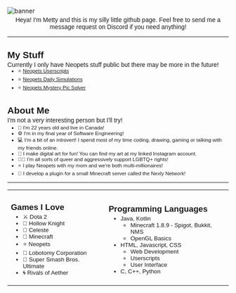 ![banner](https://i.imgur.com/InrdeNX.png)

<span style="font-family: 'Comic Sans MS', 'Comic Sans', Arial">

<p style="text-align:center;margin-top:-10px;">Heya! I'm Metty and this is my silly little github page. Feel free to send me a message request on Discord if you need anything!</p>

____

## My Stuff
<p style="margin-top:-16px;">Currently I only have Neopets stuff public but there may be more in the future!

<p style="margin-top:-16px;">
<small>

* ⭐ [Neopets Userscripts](https://github.com/Mettymagic/np-userscripts)
* ⭐ [Neopets Daily Simulations](https://github.com/Mettymagic/np-daily-sim)
* ⭐ [Neopets Mystery Pic Solver](https://github.com/Mettymagic/np-mystery-pic)
</small>
</p>
</p>

## About Me
<p style="margin-top:-16px;">I'm not a very interesting person but I'll try!

<p style="margin-top:-12px;">
<small>

* 💜 I'm 22 years old and live in Canada!
* ⚙️ I'm in my final year of Software Engineering!
* 💻 I'm a bit of an introvert! I spend most of my time coding, drawing, gaming or talking with my friends online.
* 🎨 I make digital art for fun! You can find my art at my linked Instagram account.
* 🏳️‍🌈 I'm all sorts of queer and aggressively support LGBTQ+ rights!
* ⭐ I play Neopets with my mom and we're both multi-millionaires!
* 💎 I develop a plugin for a small Minecraft server called the Nexly Network!

</small>
</p>
</p>

____

<table border="0">
<tr>
<td>

### Games I Love
<p style="margin-top:-16px;">
<small>

* ⚔️ Dota 2
* 🐛 Hollow Knight
* 🎒 Celeste
* 💎 Minecraft
* ⭐ Neopets
* 🧠 Lobotomy Corporation
* 👊 Super Smash Bros. Ultimate
* 🌀 Rivals of Aether

</small>
</p>
</td>

<td>

### Programming Languages
<p style="margin-top:-16px;">
<small>

* Java, Kotlin
	* Minecraft 1.8.9 - Spigot, Bukkit, NMS
	* OpenGL Basics
* HTML, Javascript, CSS
	* Web Development
	* Userscripts
	* User Interface
* C, C++, Python

</small>
</p>
</td>
</tr>
</table>

</span>
